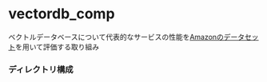 # vectordb_comp

ベクトルデータベースについて代表的なサービスの性能を[Amazonのデータセット](https://github.com/amazon-science/esci-data)を用いて評価する取り組み

### ディレクトリ構成

